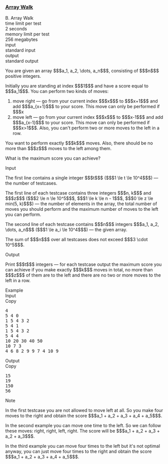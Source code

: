 <h3><a href="https://codeforces.com/contest/1389/problem/B" target="_blank" rel="noopener noreferrer">Array Walk</a></h3>

<div class="header"><div class="title">B. Array Walk</div><div class="time-limit"><div class="property-title">time limit per test</div>2 seconds</div><div class="memory-limit"><div class="property-title">memory limit per test</div>256 megabytes</div><div class="input-file input-standard"><div class="property-title">input</div>standard input</div><div class="output-file output-standard"><div class="property-title">output</div>standard output</div></div><div><p>You are given an array $$$a_1, a_2, \dots, a_n$$$, consisting of $$$n$$$ <span class="tex-font-style-bf">positive</span> integers. </p><p>Initially you are standing at index $$$1$$$ and have a score equal to $$$a_1$$$. You can perform two kinds of moves: </p><ol> <li> move right — go from your current index $$$x$$$ to $$$x+1$$$ and add $$$a_{x+1}$$$ to your score. This move can only be performed if $$$x<n$$$. </li><li> move left — go from your current index $$$x$$$ to $$$x-1$$$ and add $$$a_{x-1}$$$ to your score. This move can only be performed if $$$x>1$$$. <span class="tex-font-style-bf">Also, you can't perform two or more moves to the left in a row.</span> </li></ol><p>You want to perform <span class="tex-font-style-bf">exactly</span> $$$k$$$ moves. Also, there should be no more than $$$z$$$ moves to the left among them.</p><p>What is the maximum score you can achieve?</p></div><div class="input-specification"><div class="section-title">Input</div><p>The first line contains a single integer $$$t$$$ ($$$1 \le t \le 10^4$$$) — the number of testcases.</p><p>The first line of each testcase contains three integers $$$n, k$$$ and $$$z$$$ ($$$2 \le n \le 10^5$$$, $$$1 \le k \le n - 1$$$, $$$0 \le z \le min(5, k)$$$) — the number of elements in the array, the total number of moves you should perform and the maximum number of moves to the left you can perform.</p><p>The second line of each testcase contains $$$n$$$ integers $$$a_1, a_2, \dots, a_n$$$ ($$$1 \le a_i \le 10^4$$$) — the given array.</p><p>The sum of $$$n$$$ over all testcases does not exceed $$$3 \cdot 10^5$$$.</p></div><div class="output-specification"><div class="section-title">Output</div><p>Print $$$t$$$ integers — for each testcase output the maximum score you can achieve if you make exactly $$$k$$$ moves in total, no more than $$$z$$$ of them are to the left and there are no two or more moves to the left in a row.</p></div><div class="sample-tests"><div class="section-title">Example</div><div class="sample-test"><div class="input"><div class="title">Input<div title="Copy" data-clipboard-target="#id007856372917773187" id="id006582158740498041" class="input-output-copier">Copy</div></div><pre id="id007856372917773187">4
5 4 0
1 5 4 3 2
5 4 1
1 5 4 3 2
5 4 4
10 20 30 40 50
10 7 3
4 6 8 2 9 9 7 4 10 9
</pre></div><div class="output"><div class="title">Output<div title="Copy" data-clipboard-target="#id0026257456962677705" id="id00815160421230616" class="input-output-copier">Copy</div></div><pre id="id0026257456962677705">15
19
150
56
</pre></div></div></div><div class="note"><div class="section-title">Note</div><p>In the first testcase you are not allowed to move left at all. So you make four moves to the right and obtain the score $$$a_1 + a_2 + a_3 + a_4 + a_5$$$.</p><p>In the second example you can move one time to the left. So we can follow these moves: right, right, left, right. The score will be $$$a_1 + a_2 + a_3 + a_2 + a_3$$$.</p><p>In the third example you can move four times to the left but it's not optimal anyway, you can just move four times to the right and obtain the score $$$a_1 + a_2 + a_3 + a_4 + a_5$$$.</p></div>